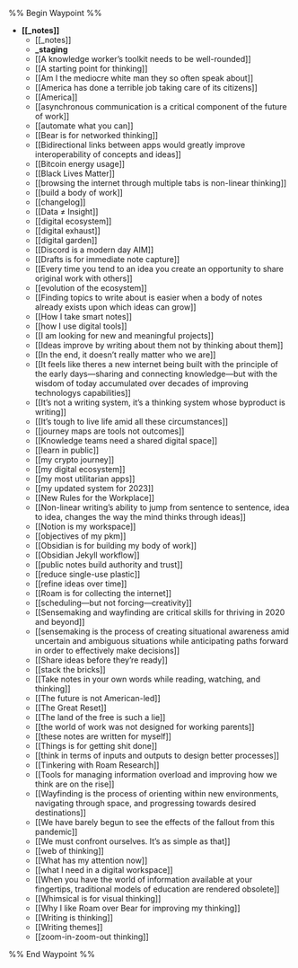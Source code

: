 %% Begin Waypoint %%
- **[[_notes]]**
	- [[_notes]]
	- **_staging**
	- [[A knowledge worker’s toolkit needs to be well-rounded]]
	- [[A starting point for thinking]]
	- [[Am I the mediocre white man they so often speak about]]
	- [[America has done a terrible job taking care of its citizens]]
	- [[America]]
	- [[asynchronous communication is a critical component of the future of work]]
	- [[automate what you can]]
	- [[Bear is for networked thinking]]
	- [[Bidirectional links between apps would greatly improve interoperability of concepts and ideas]]
	- [[Bitcoin energy usage]]
	- [[Black Lives Matter]]
	- [[browsing the internet through multiple tabs is non-linear thinking]]
	- [[build a body of work]]
	- [[changelog]]
	- [[Data ≠ Insight]]
	- [[digital ecosystem]]
	- [[digital exhaust]]
	- [[digital garden]]
	- [[Discord is a modern day AIM]]
	- [[Drafts is for immediate note capture]]
	- [[Every time you tend to an idea you create an opportunity to share original work with others]]
	- [[evolution of the ecosystem]]
	- [[Finding topics to write about is easier when a body of notes already exists upon which ideas can grow]]
	- [[How I take smart notes]]
	- [[how I use digital tools]]
	- [[I am looking for new and meaningful projects]]
	- [[Ideas improve by writing about them not by thinking about them]]
	- [[In the end, it doesn’t really matter who we are]]
	- [[It feels like theres a new internet being built with the principle of the early days—sharing and connecting knowledge—but with the wisdom of today accumulated over decades of improving technologys capabilities]]
	- [[It’s not a writing system, it’s a thinking system whose byproduct is writing]]
	- [[It’s tough to live life amid all these circumstances]]
	- [[journey maps are tools not outcomes]]
	- [[Knowledge teams need a shared digital space]]
	- [[learn in public]]
	- [[my crypto journey]]
	- [[my digital ecosystem]]
	- [[my most utilitarian apps]]
	- [[my updated system for 2023]]
	- [[New Rules for the Workplace]]
	- [[Non-linear writing’s ability to jump from sentence to sentence, idea to idea, changes the way the mind thinks through ideas]]
	- [[Notion is my workspace]]
	- [[objectives of my pkm]]
	- [[Obsidian is for building my body of work]]
	- [[Obsidian Jekyll workflow]]
	- [[public notes build authority and trust]]
	- [[reduce single-use plastic]]
	- [[refine ideas over time]]
	- [[Roam is for collecting the internet]]
	- [[scheduling—but not forcing—creativity]]
	- [[Sensemaking and wayfinding are critical skills for thriving in 2020 and beyond]]
	- [[sensemaking is the process of creating situational awareness amid uncertain and ambiguous situations while anticipating paths forward in order to effectively make decisions]]
	- [[Share ideas before they’re ready]]
	- [[stack the bricks]]
	- [[Take notes in your own words while reading, watching, and thinking]]
	- [[The future is not American-led]]
	- [[The Great Reset]]
	- [[The land of the free is such a lie]]
	- [[the world of work was not designed for working parents]]
	- [[these notes are written for myself]]
	- [[Things is for getting shit done]]
	- [[think in terms of inputs and outputs to design better processes]]
	- [[Tinkering with Roam Research]]
	- [[Tools for managing information overload and improving how we think are on the rise]]
	- [[Wayfinding is the process of orienting within new environments, navigating through space, and progressing towards desired destinations]]
	- [[We have barely begun to see the effects of the fallout from this pandemic]]
	- [[We must confront ourselves. It’s as simple as that]]
	- [[web of thinking]]
	- [[What has my attention now]]
	- [[what I need in a digital workspace]]
	- [[When you have the world of information available at your fingertips, traditional models of education are rendered obsolete]]
	- [[Whimsical is for visual thinking]]
	- [[Why I like Roam over Bear for improving my thinking]]
	- [[Writing is thinking]]
	- [[Writing themes]]
	- [[zoom-in-zoom-out thinking]]

%% End Waypoint %%